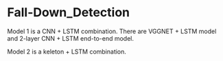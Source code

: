 # Fall-Down_Detection
Model 1 is a CNN + LSTM combination.
There are VGGNET + LSTM model and 2-layer CNN + LSTM end-to-end model.

Model 2 is a keleton + LSTM combination.
